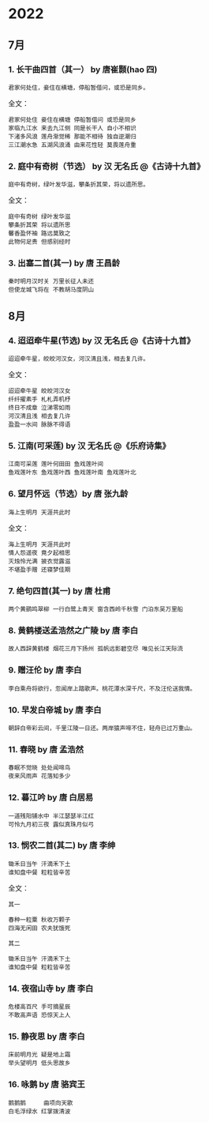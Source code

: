 # 2022

## 7月

### 1. 长干曲四首（其一） by 唐崔颢(hao 四)

    君家何处住，妾住在横塘，停船暂借问，或恐是同乡。

全文：

    君家何处住 妾住在横塘 停船暂借问 或恐是同乡
    家临九江水 来去九江侧 同是长干人 自小不相识
    下渚多风浪 莲舟渐觉稀 那能不相待 独自逆潮归
    三江潮水急 五湖风浪涌 由来花性轻 莫畏莲舟重

### 2. 庭中有奇树（节选） by 汉 无名氏 @《古诗十九首》

    庭中有奇树，绿叶发华滋，攀条折其荣，将以遗所思。

全文：

    庭中有奇树 绿叶发华滋
    攀条折其荣 将以遗所思
    馨香盈怀袖 路远莫致之
    此物何足贵 但感别经时


### 3. 出塞二首(其一) by 唐 王昌龄

    秦时明月汉时关 万里长征人未还
    但使龙城飞将在 不教胡马度阴山

## 8月

### 4. 迢迢牵牛星(节选)  by 汉 无名氏 @《古诗十九首》

    迢迢牵牛星，皎皎河汉女，河汉清且浅，相去复几许。

全文：

    迢迢牵牛星 皎皎河汉女
    纤纤擢素手 札札弄机杼
    终日不成章 泣涕零如雨
    河汉清且浅 相去复几许
    盈盈一水间 脉脉不得语

### 5. 江南(可采莲) by 汉 无名氏 @《乐府诗集》

    江南可采莲 莲叶何田田 鱼戏莲叶间
    鱼戏莲叶东 鱼戏莲叶西 鱼戏莲叶南 鱼戏莲叶北

### 6. 望月怀远（节选）by 唐 张九龄

    海上生明月 天涯共此时

全文：

    海上生明月 天涯共此时
    情人怨遥夜 竟夕起相思
    灭烛怜光满 披衣觉露滋
    不堪盈手赠 还寝梦佳期

### 7. 绝句四首(其一)  by 唐 杜甫

    两个黄鹂鸣翠柳 一行白鹭上青天 窗含西岭千秋雪 门泊东吴万里船

### 8. 黄鹤楼送孟浩然之广陵 by 唐 李白

    故人西辞黄鹤楼 烟花三月下扬州 孤帆远影碧空尽 唯见长江天际流

### 9. 赠汪伦 by 唐 李白

    李白乘舟将欲行，忽闻岸上踏歌声。桃花潭水深千尺，不及汪伦送我情。

### 10. 早发白帝城 by 唐 李白

    朝辞白帝彩云间，千里江陵一日还。两岸猿声啼不住，轻舟已过万重山。

### 11. 春晓 by 唐 孟浩然

    春眠不觉晓 处处闻啼鸟
    夜来风雨声 花落知多少

### 12. 暮江吟 by 唐 白居易

    一道残阳铺水中 半江瑟瑟半江红
    可怜九月初三夜 露似真珠月似弓

### 13. 悯农二首(其二) by 唐 李绅

    锄禾日当午 汗滴禾下土
    谁知盘中餐 粒粒皆辛苦

全文：

    其一

    春种一粒粟 秋收万颗子
    四海无闲田 农夫犹饿死

    其二

    锄禾日当午 汗滴禾下土
    谁知盘中餐 粒粒皆辛苦

### 14. 夜宿山寺 by 唐 李白

    危楼高百尺 手可摘星辰
    不敢高声语 恐惊天上人

### 15. 静夜思 by 唐 李白

    床前明月光 疑是地上霜
    举头望明月 低头思故乡

### 16. 咏鹅 by 唐 骆宾王

    鹅鹅鹅     曲项向天歌
    白毛浮绿水 红掌拨清波
